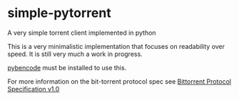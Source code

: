simple-pytorrent
================

A very simple torrent client implemented in python

This is a very minimalistic implementation that focuses on readability over
speed. It is still very much a work in progress.

[pybencode](https://github.com/FnuGk/pybencode) must be installed to use this.

For more information on the bit-torrent protocol spec see
[Bittorrent Protocol Specification v1.0](https://wiki.theory.org/BitTorrentSpecification)
